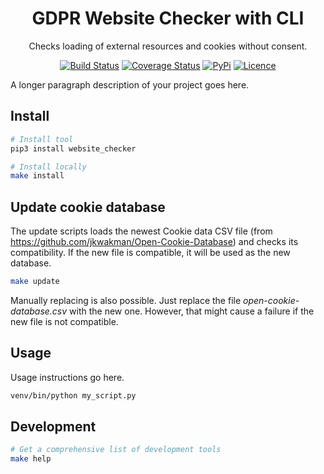 <div align="center">

# GDPR Website Checker with CLI

Checks loading of external resources and cookies without consent.

[![Build Status](https://github.com/MattHag/gdpr-website-checker-cli/workflows/build/badge.svg)](https://github.com/MattHag/gdpr-website-checker-cli/actions)
[![Coverage Status](https://coveralls.io/repos/github/MattHag/gdpr-website-checker-cli/badge.svg?branch=main&t=o2BiJf)](https://coveralls.io/github/MattHag/gdpr-website-checker-cli?branch=main)
[![PyPi](https://img.shields.io/pypi/v/gdpr-website-checker-cli)](https://pypi.org/project/gdpr-website-checker-cli)
[![Licence](https://img.shields.io/github/license/MattHag/gdpr-website-checker-cli)](LICENSE)

</div>

A longer paragraph description of your project goes here.

## Install

```bash
# Install tool
pip3 install website_checker

# Install locally
make install
```

## Update cookie database

The update scripts loads the newest Cookie data CSV file (from https://github.com/jkwakman/Open-Cookie-Database) and
checks its compatibility. If the new file is compatible, it will be used as the new database.

```bash
make update
```

Manually replacing is also possible. Just replace the file _open-cookie-database.csv_ with the new one. However, that
might cause a failure if the new file is not compatible.

## Usage

Usage instructions go here.

```bash
venv/bin/python my_script.py
```

## Development

```bash
# Get a comprehensive list of development tools
make help
```
